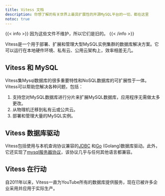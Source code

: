 ```yaml
---
title: Vitess 文档
description: 你想了解的有关世界上最具扩展性的开源MySQL平台的一切，都在这里
notoc: true
---
```

{{< info >}}
因为这些文件不维护，所以它们是旧的。
{{< /info >}}

Vitess是一个用于部署、扩展和管理大型MySQL实例集群的数据库解决方案。它可以运行在本地硬件环境、私有云、公用云架构上，效率相差无几。

## Vitess 和 MySQL

Vitess集Mysql数据库的很多重要特性和NoSQL数据库的可扩展性于一体。 Vitess可以帮助您解决各种问题，包括：

1. 支持您对MySQL数据库进行分片来扩展MySQL数据库，应用程序无需做太多更改。
2. 从物理机迁移到私有云或公共云。
3. 部署和管理大量的MySQL实例。

## Vitess 数据库驱动

Vitess包括使用与本机查询协议兼容的[JDBC](https://github.com/vitessio/vitess/tree/master/java) 和[Go](https://godoc.org/vitess.io/vitess/go) (Golang)数据库驱动。此外，它还实现了[mysql服务器协议](https://dev.mysql.com/doc/internals/en/client-server-protocol.html)，该协议几乎与任何其他语言都兼容。

## Vitess 在行动

自2011年以来，Vitess一直为YouTube所有的数据库提供服务，现在已被许多企业采用并应用于实际生产。
